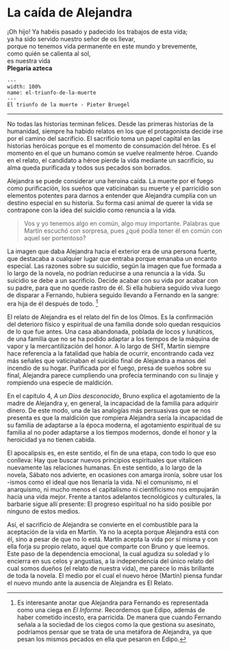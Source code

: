 # La caída de Alejandra


<div class="banner"> ¡Oh hijo! Ya habéis pasado y padecido los trabajos de esta vida; <br />
ya ha sido servido nuestro señor de os llevar, <br />
porque no tenemos vida permanente en este mundo y brevemente, <br />
como quién se calienta al sol, <br />
es nuestra vida <br />
<b>Plegaria azteca</b>

</div> 


```{figure} /_static/images/el-triunfo-de-la-muerte.jpg
---
width: 100%
name: el-triunfo-de-la-muerte
---
El triunfo de la muerte - Pieter Bruegel
```
---

No todas las historias terminan felices. Desde las primeras historias de la humanidad, siempre ha habido relatos en los que el protagonista decide irse por el camino del sacrificio. El sacrificio toma un papel capital en las historias heróicas porque es el momento de consumación del héroe. Es el momento en el que un humano común se vuelve realmente héroe. Cuando en el relato, el candidato a héroe pierde la vida mediante un sacrificio, su alma queda purificada y todos sus pecados son borrados. 

Alejandra se puede considerar una heroina caída. La muerte por el fuego como purificación, los sueños que vaticinaban su muerte y el parricidio son elementos potentes para darnos a entender que Alejandra cumplía con un destino especial en su  historia. Su forma casi animal de querer la vida se contrapone con la idea del suicidio como renuncia a la vida. 

> Vos y yo tenemos algo en común, algo muy importante. Palabras que Martín escuchó con sorpresa, pues ¿qué podía tener él en común con aquel ser portentoso?

La imagen que daba Alejandra hacia el exterior era de una persona fuerte, que destacaba a cualquier lugar que entraba porque emanaba un encanto especial. Las razones sobre su suicidio, según la imagen que fue formada a lo largo de la novela, no podrían reducirse a una renuncia a la vida. Su suicidio se debe a un sacrificio. Decide acabar con su vida por acabar con su padre, para que no quede rastro de él. Si ella hubiera seguido viva luego de disparar a Fernando, hubiera seguido llevando a Fernando en la sangre: era hija de él después de todo. [^dist]

El relato de Alejandra es el relato del fin de los Olmos. Es la confirmación del deterioro físico y espiritual de una familia donde solo quedan resquicios de lo que fue antes. Una casa abandonada, poblada de locos y lunáticos, de una familia que no se ha podido adaptar a los tiempos de la máquina de vapor y la mercantilización del honor. A lo largo de SHT, Martín siempre hace referencia a la fatalidad que había de ocurrir, encontrando cada vez más señales que vaticinaban el suicidio final de Alejandra a manos del incendio de su hogar. Purificada por el fuego, presa de sueños sobre su final, Alejandra parece cumpliendo una profecía terminando con su linaje y rompiendo una especie de maldición. 

En el capítulo 4, *A un Dios desconocido*, Bruno explica el agotamiento de la madre de Alejandra y, en general, la incapacidad de la familia para adquirir dinero. De este modo, una de las analogías más persuasivas que se nos presenta es que la maldición que rompiera Alejandra sería la incapacidad de su familia de adaptarse a la época moderna, el agotamiento espiritual de su familia al no poder adaptarse a los tiempos modernos, donde el honor y la heroicidad ya no tienen cabida. 

El  apocalipsis es, en este sentido, el fin de una etapa, con todo lo que eso conlleva: Hay que buscar nuevos principios espirituales que vitalicen nuevamente las relaciones humanas. En este sentido, a lo largo de la novela, Sábato nos advierte, en ocasiones con amarga ironía, sobre usar los -ismos como el ideal que nos llenaría la vida. Ni el comunismo, ni el anarquismo, ni mucho menos el capitalismo ni cientificismo nos empujarán hacia una vida mejor. Frente a tantos adelantos tecnológicos y culturales, la barbarie sigue allí presente: El progreso espiritual no ha sido posible por ninguno de estos medios.

Así, el sacrificio de Alejandra se convierte en el combustible para la aceptación de la vida en Martín. Ya no la acepta porque Alejandra está con él, sino a pesar de que no lo está. Martín acepta la vida por sí misma y con ella forja su propio relato, aquel que comparte con Bruno y que leemos. Este paso de la dependencia emocional, la cual agudiza su soledad y lo encierra en sus celos y angustias, a la independencia del único relato del cual somos dueños (el relato de nuestra vida), me parece lo más brillante de toda la novela. El medio por el cual el nuevo héroe (Martín) piensa fundar el nuevo mundo ante la ausencia de Alejandra es El Relato.



[^dist]: Es interesante anotar que Alejandra para Fernando es representada como una ciega en *El Informe*. Recordemos que Edipo, además de haber cometido incesto, era parricida. De manera que cuando Fernando señala a la sociedad de los ciegos como la que gestiona su asesinato, podríamos pensar que se trata de una metáfora de Alejandra, ya que pesan los mismos pecados en ella que pesaron en Edipo. 
